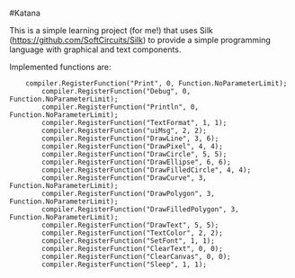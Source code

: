 #Katana

This is a simple learning project (for me!) that uses Silk (https://github.com/SoftCircuits/Silk) to provide a simple programming language with graphical and text components.

Implemented functions are:

	    compiler.RegisterFunction("Print", 0, Function.NoParameterLimit);
            compiler.RegisterFunction("Debug", 0, Function.NoParameterLimit);
            compiler.RegisterFunction("Println", 0, Function.NoParameterLimit);
            compiler.RegisterFunction("TextFormat", 1, 1);
            compiler.RegisterFunction("uiMsg", 2, 2);
            compiler.RegisterFunction("DrawLine", 3, 6);
            compiler.RegisterFunction("DrawPixel", 4, 4);
            compiler.RegisterFunction("DrawCircle", 5, 5);
            compiler.RegisterFunction("DrawEllipse", 6, 6);
            compiler.RegisterFunction("DrawFilledCircle", 4, 4);
            compiler.RegisterFunction("DrawCurve", 3, Function.NoParameterLimit);
            compiler.RegisterFunction("DrawPolygon", 3, Function.NoParameterLimit);
            compiler.RegisterFunction("DrawFilledPolygon", 3, Function.NoParameterLimit);
            compiler.RegisterFunction("DrawText", 5, 5);
            compiler.RegisterFunction("TextColor", 2, 2);
            compiler.RegisterFunction("SetFont", 1, 1);
            compiler.RegisterFunction("ClearText", 0, 0);
            compiler.RegisterFunction("ClearCanvas", 0, 0);
            compiler.RegisterFunction("Sleep", 1, 1);
